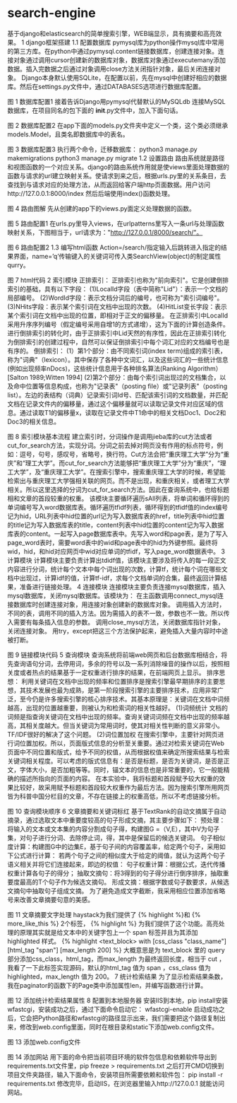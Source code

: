 # search-engine
基于django和elasticsearch的简单搜索引擎，WEB端显示，具有摘要和高亮效果。
1 django框架搭建
1.1 配置数据库
pymysql库为python操作mysql库中常用的第三方库。在python中通过pymysql.content链接数据库，创建连接对象。连接对象通过调用cursor创建新的数据库对象，数据库对象通过executemany添加数据。插入完数据之后通过对象调用close方法关闭指针对象，最后关闭连接对象。
Django本身默认使用SQLite，在配置以前，先在mysql中创建好相应的数据库。然后在settings.py文件中，通过DATABASES选项进行数据库配置。
 
图 1 数据库配置1
接着告诉Django用pymysql代替默认的MySQLdb 连接MySQL数据库，在项目同名的包下面的 __init__.py文件中，加入下面句话。
 
图 2 数据库配置2
在app下面的models.py文件夹中定义一个类，这个类必须继承 models.Model，且类名即数据库中的表名。
 
图 3 数据库配置3
执行两个命令，迁移数据库：
python3 manage.py makemigrations
 	python3 manage.py migrate
1.2 设置路由
	路由系统就是路径和视图函数的一个对应关系。django的路由系统作用就是使views里面处理数据的函数与请求的url建立映射关系。使请求到来之后，根据urls.py里的关系条目，去查找到与请求对应的处理方法，从而返回给客户端http页面数据。用户访问http://127.0.0.1:8000/index 然后后端使用index()函数处理。
 
图 4 路由图解
先从创建的app下的views.py面定义处理数据的函数。
 
图 5 路由配置1
在urls.py里导入views，在urlpatterns里写入一条url与处理函数映射关系，下图相当于，url请求为："http://127.0.0.1/8000/search/"。
 
图 6 路由配置2
1.3 编写html函数
	Action=/search/指定输入后跳转进入指定的结果界面，name=’q’传输键入的关键词可传入类SearchView(object)的制定属性qurry。
 
图 7 html代码
2 索引模块
正排索引：
正排索引也称为"前向索引"。它是创建倒排索引的基础，具有以下字段：
(1)LocalId字段（表中简称"Lid"）：表示一个文档的局部编号。
(2)WordId字段：表示文档分词后的编号，也可称为"索引词编号"。
(3)NHits字段：表示某个索引词在文档中出现的次数。
(4)HitList变长字段：表示某个索引词在文档中出现的位置，即相对于正文的偏移量。
在正排索引中LocalId采用升序序列编号（假定编号采用自增1的方式递增），这为下面的计算创造条件。进行倒排索引的转化时，由于正排索引中Lid天然的有序性，因此在正排索引转化为倒排索引的创建过程中，自然可以保证倒排索引中每个词汇对应的文档编号也是有序的。
倒排索引：
(1）第1个部分：由不同索引词(index term)组成的索引表，称为"词典"（lexicon）。其中保存了各种中文词汇，以及这些词汇的一些统计信息(例如出现频率nDocs)，这些统计信息用于各种排名算法(Ranking Algorithm）[Salton 1989;Witten 1994]
(2)第2个部分：由每个索引词出现过的文档集合，以及命中位置等信息构成，也称为"记录表"（posting file）或"记录列表"（posting list）。左边的表结构（词典）记录索引词Id号、匹配该索引词的文档数量，并匹配文档在记录文件内的偏移量，通过这个偏移量就可以读取记录文件对应区域的信息。通过读取T1的偏移量x，读取在记录文件中T1命中的相关文档Doc1、Doc2和Doc3的相关信息。
 
图 8 索引模块基本流程
建立索引时，分词操作是调用jieba库的cut方法或者cut_for_search方法，实现分词。分词之前去掉对网页没有作用的标点符号，例如：逗号，句号，感叹号，省略号，换行符。Cut方法会把“重庆理工大学”分为“重庆”和“理工大学”。而cut_for_search方法能够把“重庆理工大学”分为“重庆”，“理工大学”，及“重庆理工大学”。在搜索引擎中，搜索重庆理工大学的时候，希望能检索出与重庆理工大学强相关联的网页。而不是出现，和重庆相关，或者理工大学相关。所以这里选择的分词为cut_for_search方法。因此在查询系统中，也给标题相和文章的首段较重的权重。
该模块主要循环遍历sAll列表，将单词和循环得到的单词编号写入word数据库表。循环遍历tfidf列表，循环得到的tfidf值的index编号记为hid，URL列表中hid位置的url记为写入数据库表的href，title列表中hid位置的title记为写入数据库表的title，content列表中hid位置的content记为写入数据库表的content。一起写入page数据库表中。先写入word和page表，是为了写入page_word表时，需要word表中的wid和page表中的hid为外键参照。最终将wid，hid，和hid对应网页中wid对应单词的tfidf，写入page_word数据表中。
3 计算模块
计算模块主要负责计算出tdidf值，该模块主要涉及将传入的每一段正文内容进行分词，统计每个文本中每个词出现的次数，计算tf，统计每个词在哪些文档中出现过，计算idf的值，计算tf-idf，求每个文档单词的合集，最终返回计算结果，准备进行链接处理。
4 连接模块
连接模块主要负责连接mysql数据库，插入mysql数据库，关闭mysql数据库。该模块为：
在主函数调用connect_mysql连接数据库时创建连接对象，用连接对象创建新的数据库对象。
调用插入方法时，不同的表，调用不同的插入方法。因为需插入的表不一致，参数也不一致。所以传入需要有每条插入信息的参数。
调用close_mysql方法，关闭数据库指针对象，关闭连接对象。
用try，except把这三个方法保护起来，避免插入大量内容时中途被打断。
 
图 9 链接模块代码
5 查询模块
查询系统将前端web网页和后台数据库相结合，将先查询语句分词，去停用词，多余的符号以及一系列消除噪音的操作以后，按照相关度或者热点的结果基于一定权重进行排序的结果，在前端网页上显示。
排序思想：
 利用关键词在文档中出现的频率和位置排序是搜索引擎最早期排序的主要思想，其技术发展也最为成熟，是第一阶段搜索引擎的主要排序技术，应用非常广泛，至今仍是许多搜索引擎的核心排序技术。其基本原理是：关键词在文档中词频越高，出现的位置越重要，则被认为和检索词的相关性越好。
(1)词频统计
文档的词频是指查询关键词在文档中出现的频率。查询关键词词频在文档中出现的频率越高，其相关度越大。但当关键词为常用词时，使其对相关性判断的意义非常小。TF/IDF很好的解决了这个问题。
(2)词位置加权
在搜索引擎中，主要针对网页进行词位置加权。所以，页面版式信息的分析至关重要。通过对检索关键词在Web页面中不同位置和版式，给予不同的权值，从而根据权值来确定所搜索结果与检索关键词相关程度。可以考虑的版式信息有：是否是标题，是否为关键词，是否是正文，字体大小，是否加粗等等。同时，锚文本的信息也是非常重要的，它一般能精确的描述所指向的页面的内容。
在本实验中，我将标题和首段赋予较大权重的效果比较好，故采用赋予标题和首段较大权重作为最后方法。因为搜索引擎所用网页皆为科普中国分栏目的文章，不存在链接上的权重高低，所以不考虑链接分析。
 
图 10 查询模块顺序
6 文章摘要和关键词标红
	基于TextRank的自动文摘属于自动摘录，通过选取文本中重要度较高的句子形成文摘，其主要步骤如下：
预处理：将输入的文本或文本集的内容分割成句子得，构建图G =（V,E），其中V为句子集，对句子进行分词、去除停止词，得，其中是保留后的候选关键词。
句子相似度计算：构建图G中的边集E，基于句子间的内容覆盖率，给定两个句子，采用如下公式进行计算：
若两个句子之间的相似度大于给定的阈值，就认为这两个句子语义相关并将它们连接起来，即边的权值：
句子权重计算：根据公式，迭代传播权重计算各句子的得分；
抽取文摘句：将3得到的句子得分进行倒序排序，抽取重要度最高的T个句子作为候选文摘句。
形成文摘：根据字数或句子数要求，从候选文摘句中抽取句子组成文摘。
为了避免造成文字截断，我采用相应位置添加省略号来改善文章摘要句意的美感。
 
图 11 文章摘要文字处理
	haystack为我们提供了 {% highlight %}和 {% more_like_this %} 2个标签， {% highlight %} 为我们提供了这个功能。高亮处理的原理其实就是给文本中的关键字包上一个 span 标签并且为其添加 highlighted 样式。
{% highlight <text_block> with <query> [css_class "class_name"] [html_tag "span"] [max_length 200] %}
大概意思是为 text_block 里的 query 部分添加css_class，html_tag，而max_length 为最终返回长度，相当于 cut ，我看了一下此标签实现源码，默认的html_tag 值为 span ，css_class 值为 highlighted，max_length 值为 200。
7 统计检索结果
	为了显示检索结果条数，我在paginator的函数下的Page类中添加属性len，并编写函数进行计算。
 
图 12 添加统计检索结果属性
8 配置到本地服务器
	安装IIS到本地，pip install安装wfastcgi，安装成功之后，通过下面命令启动它：
wfastcgi-enable
启动成功之后，它会把Python路径和wfastcgi的路径显示出来，我们需要把这个路径复制出来，修改到web.config里面，同时在根目录和static下添加web.config文件。
 
图 13 添加web.config文件
 
图 14 添加网站
用下面的命令把当前项目环境的软件包信息和依赖软件导出到requirements.txt文件里，pip freeze > requirements.txt
之后打开CMD切换到项目文件夹路径，输入下面命令，安装项目所需要依赖和软件包：
pip install -r requirements.txt
修改完毕，启动IIS，在浏览器里输入http://127.0.0.1  就能访问网站。

